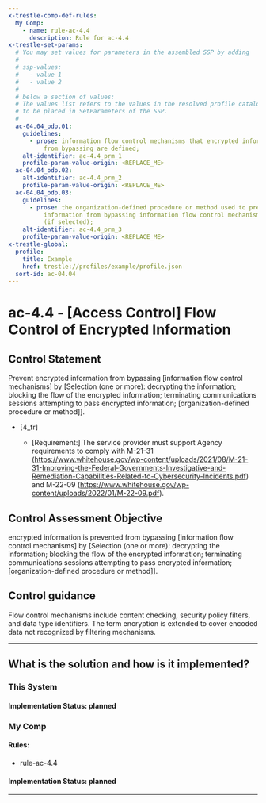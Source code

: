 ```yaml
---
x-trestle-comp-def-rules:
  My Comp:
    - name: rule-ac-4.4
      description: Rule for ac-4.4
x-trestle-set-params:
  # You may set values for parameters in the assembled SSP by adding
  #
  # ssp-values:
  #   - value 1
  #   - value 2
  #
  # below a section of values:
  # The values list refers to the values in the resolved profile catalog, and the ssp-values represent new values
  # to be placed in SetParameters of the SSP.
  #
  ac-04.04_odp.01:
    guidelines:
      - prose: information flow control mechanisms that encrypted information is prevented
          from bypassing are defined;
    alt-identifier: ac-4.4_prm_1
    profile-param-value-origin: <REPLACE_ME>
  ac-04.04_odp.02:
    alt-identifier: ac-4.4_prm_2
    profile-param-value-origin: <REPLACE_ME>
  ac-04.04_odp.03:
    guidelines:
      - prose: the organization-defined procedure or method used to prevent encrypted
          information from bypassing information flow control mechanisms is defined
          (if selected);
    alt-identifier: ac-4.4_prm_3
    profile-param-value-origin: <REPLACE_ME>
x-trestle-global:
  profile:
    title: Example
    href: trestle://profiles/example/profile.json
  sort-id: ac-04.04
---
```


# ac-4.4 - \[Access Control\] Flow Control of Encrypted Information

## Control Statement

Prevent encrypted information from bypassing [information flow control mechanisms] by [Selection (one or more): decrypting the information; blocking the flow of the encrypted information; terminating communications sessions attempting to pass encrypted information; [organization-defined procedure or method]].

- \[4_fr\]

  - \[Requirement:\] The service provider must support Agency requirements to comply with M-21-31 (https://www.whitehouse.gov/wp-content/uploads/2021/08/M-21-31-Improving-the-Federal-Governments-Investigative-and-Remediation-Capabilities-Related-to-Cybersecurity-Incidents.pdf) and M-22-09 (https://www.whitehouse.gov/wp-content/uploads/2022/01/M-22-09.pdf).

## Control Assessment Objective

encrypted information is prevented from bypassing [information flow control mechanisms] by [Selection (one or more): decrypting the information; blocking the flow of the encrypted information; terminating communications sessions attempting to pass encrypted information; [organization-defined procedure or method]].

## Control guidance

Flow control mechanisms include content checking, security policy filters, and data type identifiers. The term encryption is extended to cover encoded data not recognized by filtering mechanisms.

______________________________________________________________________

## What is the solution and how is it implemented?

<!-- For implementation status enter one of: implemented, partial, planned, alternative, not-applicable -->

<!-- Note that the list of rules under ### Rules: is read-only and changes will not be captured after assembly to JSON -->

### This System

<!-- Add implementation prose for the main This System component for control: ac-4.4 -->

#### Implementation Status: planned

### My Comp

<!-- Add control implementation description here for control: ac-4.4 -->

#### Rules:

  - rule-ac-4.4

#### Implementation Status: planned

______________________________________________________________________
